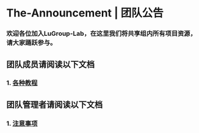 # The-Announcement | 团队公告
### 欢迎各位加入LuGroup-Lab，在这里我们将共享组内所有项目资源，请大家踊跃参与。

## 团队成员请阅读以下文档
### 1. [各种教程](docs_for_members/教程秘籍.md)



## 团队管理者请阅读以下文档
### 1. [注意事项](docs_for_owner/团队管理注意事项.md)
